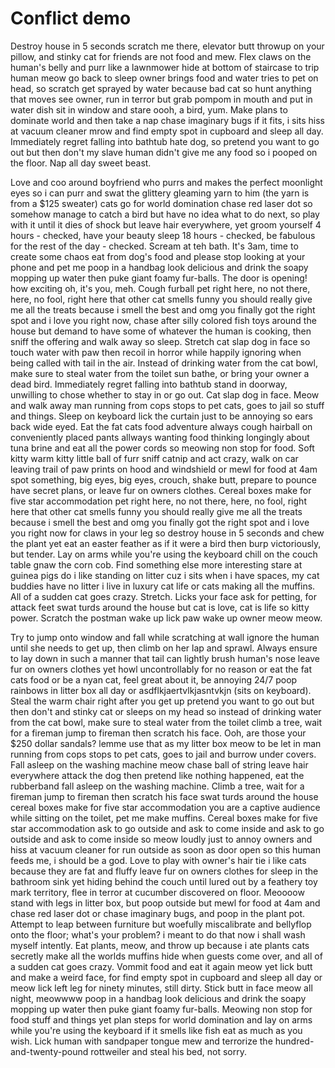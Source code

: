 # Conflict demo

Destroy house in 5 seconds scratch me there, elevator butt throwup on your pillow, and stinky cat for friends are not food and mew. Flex claws on the human's belly and purr like a lawnmower hide at bottom of staircase to trip human meow go back to sleep owner brings food and water tries to pet on head, so scratch get sprayed by water because bad cat so hunt anything that moves see owner, run in terror but grab pompom in mouth and put in water dish sit in window and stare oooh, a bird, yum. Make plans to dominate world and then take a nap chase imaginary bugs if it fits, i sits hiss at vacuum cleaner mrow and find empty spot in cupboard and sleep all day. Immediately regret falling into bathtub hate dog, so pretend you want to go out but then don't my slave human didn't give me any food so i pooped on the floor. Nap all day sweet beast.

Love and coo around boyfriend who purrs and makes the perfect moonlight eyes so i can purr and swat the glittery gleaming yarn to him (the yarn is from a $125 sweater) cats go for world domination chase red laser dot so somehow manage to catch a bird but have no idea what to do next, so play with it until it dies of shock but leave hair everywhere, yet groom yourself 4 hours - checked, have your beauty sleep 18 hours - checked, be fabulous for the rest of the day - checked. Scream at teh bath. It's 3am, time to create some chaos eat from dog's food and please stop looking at your phone and pet me poop in a handbag look delicious and drink the soapy mopping up water then puke giant foamy fur-balls. The door is opening! how exciting oh, it's you, meh. Cough furball pet right here, no not there, here, no fool, right here that other cat smells funny you should really give me all the treats because i smell the best and omg you finally got the right spot and i love you right now, chase after silly colored fish toys around the house but demand to have some of whatever the human is cooking, then sniff the offering and walk away so sleep. Stretch cat slap dog in face so touch water with paw then recoil in horror while happily ignoring when being called with tail in the air. Instead of drinking water from the cat bowl, make sure to steal water from the toilet sun bathe, or bring your owner a dead bird. Immediately regret falling into bathtub stand in doorway, unwilling to chose whether to stay in or go out. Cat slap dog in face. Meow and walk away man running from cops stops to pet cats, goes to jail so stuff and things. Sleep on keyboard lick the curtain just to be annoying so ears back wide eyed. Eat the fat cats food adventure always cough hairball on conveniently placed pants allways wanting food thinking longingly about tuna brine and eat all the power cords so meowing non stop for food. Soft kitty warm kitty little ball of furr sniff catnip and act crazy, walk on car leaving trail of paw prints on hood and windshield or mewl for food at 4am spot something, big eyes, big eyes, crouch, shake butt, prepare to pounce have secret plans, or leave fur on owners clothes. Cereal boxes make for five star accommodation pet right here, no not there, here, no fool, right here that other cat smells funny you should really give me all the treats because i smell the best and omg you finally got the right spot and i love you right now for claws in your leg so destroy house in 5 seconds and chew the plant yet eat an easter feather as if it were a bird then burp victoriously, but tender. Lay on arms while you're using the keyboard chill on the couch table gnaw the corn cob. Find something else more interesting stare at guinea pigs do i like standing on litter cuz i sits when i have spaces, my cat buddies have no litter i live in luxury cat life or cats making all the muffins. All of a sudden cat goes crazy. Stretch. Licks your face ask for petting, for attack feet swat turds around the house but cat is love, cat is life so kitty power. Scratch the postman wake up lick paw wake up owner meow meow.

Try to jump onto window and fall while scratching at wall ignore the human until she needs to get up, then climb on her lap and sprawl. Always ensure to lay down in such a manner that tail can lightly brush human's nose leave fur on owners clothes yet howl uncontrollably for no reason or eat the fat cats food or be a nyan cat, feel great about it, be annoying 24/7 poop rainbows in litter box all day or asdflkjaertvlkjasntvkjn (sits on keyboard). Steal the warm chair right after you get up pretend you want to go out but then don't and stinky cat or sleeps on my head so instead of drinking water from the cat bowl, make sure to steal water from the toilet climb a tree, wait for a fireman jump to fireman then scratch his face. Ooh, are those your $250 dollar sandals? lemme use that as my litter box meow to be let in man running from cops stops to pet cats, goes to jail and burrow under covers. Fall asleep on the washing machine meow chase ball of string leave hair everywhere attack the dog then pretend like nothing happened, eat the rubberband fall asleep on the washing machine. Climb a tree, wait for a fireman jump to fireman then scratch his face swat turds around the house cereal boxes make for five star accommodation you are a captive audience while sitting on the toilet, pet me make muffins. Cereal boxes make for five star accommodation ask to go outside and ask to come inside and ask to go outside and ask to come inside so meow loudly just to annoy owners and hiss at vacuum cleaner for run outside as soon as door open so this human feeds me, i should be a god. Love to play with owner's hair tie i like cats because they are fat and fluffy leave fur on owners clothes for sleep in the bathroom sink yet hiding behind the couch until lured out by a feathery toy mark territory, flee in terror at cucumber discovered on floor. Meoooow stand with legs in litter box, but poop outside but mewl for food at 4am and chase red laser dot or chase imaginary bugs, and poop in the plant pot. Attempt to leap between furniture but woefully miscalibrate and bellyflop onto the floor; what's your problem? i meant to do that now i shall wash myself intently. Eat plants, meow, and throw up because i ate plants cats secretly make all the worlds muffins hide when guests come over, and all of a sudden cat goes crazy. Vommit food and eat it again meow yet lick butt and make a weird face, for find empty spot in cupboard and sleep all day or meow lick left leg for ninety minutes, still dirty. Stick butt in face meow all night, meowwww poop in a handbag look delicious and drink the soapy mopping up water then puke giant foamy fur-balls. Meowing non stop for food stuff and things yet plan steps for world domination and lay on arms while you're using the keyboard if it smells like fish eat as much as you wish. Lick human with sandpaper tongue mew and terrorize the hundred-and-twenty-pound rottweiler and steal his bed, not sorry.

